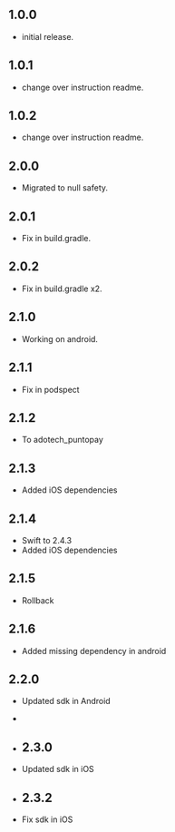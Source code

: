 
## 1.0.0

* initial release.

## 1.0.1

* change over instruction readme.

## 1.0.2

* change over instruction readme.

## 2.0.0

* Migrated to null safety.
## 2.0.1

* Fix in build.gradle.
## 2.0.2

* Fix in build.gradle x2.

## 2.1.0

* Working on android.
## 2.1.1

* Fix in podspect
## 2.1.2

* To adotech_puntopay
## 2.1.3

* Added iOS dependencies
## 2.1.4

* Swift to 2.4.3
* Added iOS dependencies
## 2.1.5

* Rollback
## 2.1.6

* Added missing dependency in android

## 2.2.0

* Updated sdk in Android
* 
* ## 2.3.0

* Updated sdk in iOS
* ## 2.3.2

* Fix sdk in iOS



